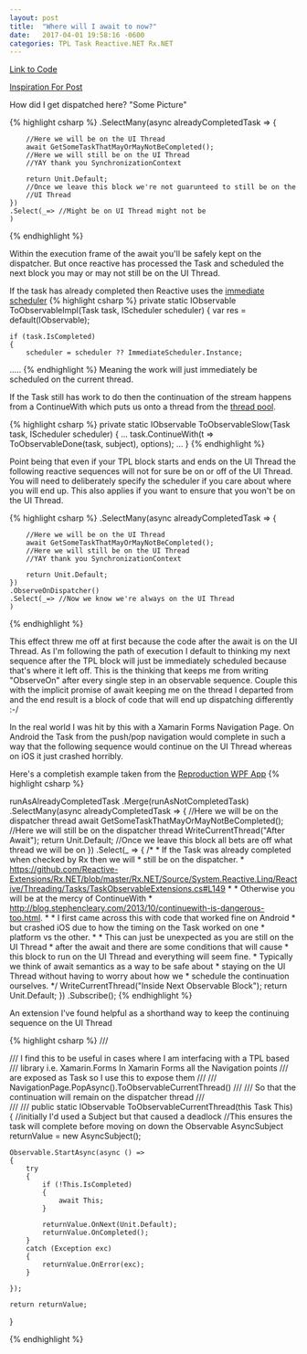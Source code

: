 ```yaml
---
layout: post
title:  "Where will I await to now?"
date:   2017-04-01 19:58:16 -0600
categories: TPL Task Reactive.NET Rx.NET
---
```


[Link to Code][PureWeen-Repo] 

[Inspiration For Post][ReactiveUI-Issue]

How did I get dispatched here?
"Some Picture"

 
{% highlight csharp  %}
    .SelectMany(async alreadyCompletedTask =>
    {

        //Here we will be on the UI Thread
        await GetSomeTaskThatMayOrMayNotBeCompleted();
        //Here we will still be on the UI Thread
        //YAY thank you SynchronizationContext
        
        return Unit.Default;
        //Once we leave this block we're not guarunteed to still be on the
        //UI Thread
    })
    .Select(_=> //Might be on UI Thread might not be
    )
{% endhighlight %} 

Within the execution frame of the await you'll be safely kept on the dispatcher. But once reactive has processed the Task and scheduled the next block you may or may not still be on the UI Thread.

If the task has already completed then Reactive uses the [immediate scheduler][Rx.NET-Immediate]
{% highlight csharp  %}
private static IObservable<TResult> ToObservableImpl<TResult>(Task<TResult> task, IScheduler scheduler)
{
    var res = default(IObservable<TResult>);

    if (task.IsCompleted)
    {
        scheduler = scheduler ?? ImmediateScheduler.Instance;
.....
{% endhighlight %} 
Meaning the work will just immediately be scheduled on the current thread.

If the Task still has work to do then the continuation of the stream happens from a ContinueWith which puts us onto a thread from the [thread pool][Rx.NET-ThreadPool].

{% highlight csharp  %}
private static IObservable<TResult> ToObservableSlow<TResult>(Task<TResult> task, IScheduler scheduler)
        {
...
            task.ContinueWith(t => ToObservableDone(task, subject), options);
...
        }
{% endhighlight %} 

Point being that even if your TPL block starts and ends on the UI Thread the following reactive sequences will not for sure be on or off of the UI Thread. You will need to deliberately specify the scheduler if you care about where you will end up. This also applies if you want to ensure that you won't be on the UI Thread.

{% highlight csharp  %}
    .SelectMany(async alreadyCompletedTask =>
    {

        //Here we will be on the UI Thread
        await GetSomeTaskThatMayOrMayNotBeCompleted();
        //Here we will still be on the UI Thread
        //YAY thank you SynchronizationContext
        
        return Unit.Default; 
    })
    .ObserveOnDispatcher()
    .Select(_=> //Now we know we're always on the UI Thread
    )
{% endhighlight %} 

This effect threw me off at first because the code after the await is on the UI Thread. As I'm following the path of execution I default to thinking my next sequence after the TPL block will just be immediately scheduled because that's where it left off. This is the thinking that keeps me from writing "ObserveOn" after every single step in an observable sequence. Couple this with the implicit promise of await keeping me on the thread I departed from and the end result is a block of code that will end up dispatching differently  :-/


In the real world I was hit by this with a Xamarin Forms Navigation Page. On Android the Task from the push/pop navigation would complete in such a way that the following sequence would continue on the UI Thread whereas on iOS it just crashed horribly. 

Here's a completish example taken from the [Reproduction WPF App][PureWeen-Repo]
{% highlight csharp  %}

runAsAlreadyCompletedTask
    .Merge(runAsNotCompletedTask)
    .SelectMany(async alreadyCompletedTask =>
    {
        //Here we will be on the dispatcher thread
        await GetSomeTaskThatMayOrMayNotBeCompleted();
        //Here we will still be on the dispatcher thread
        WriteCurrentThread("After Await");
        return Unit.Default;
        //Once we leave this block all bets are off what thread we will be on
    })
    .Select(_ =>
    {
        /*
        * If the Task was already completed when checked by Rx then we will
        * still be on the dispatcher.
        * https://github.com/Reactive-Extensions/Rx.NET/blob/master/Rx.NET/Source/System.Reactive.Linq/Reactive/Threading/Tasks/TaskObservableExtensions.cs#L149
        * 
        * Otherwise you will be at the mercy of ContinueWith 
        * http://blog.stephencleary.com/2013/10/continuewith-is-dangerous-too.html. 
        * 
        * I first came across this with code that worked fine on Android 
        * but crashed iOS due to how the timing on the Task worked on one 
        * platform vs the other. 
        * 
        * This can just be unexpected as you are still on the UI Thread 
        * after the await and there are some conditions that will cause 
        * this block to run on the UI Thread and everything will seem fine. 
        * Typically we think of await semantics as a way to be safe about 
        * staying on the UI Thread without having to worry about how we 
        * schedule the continuation ourselves. 
        */
        WriteCurrentThread("Inside Next Observable Block");
        return Unit.Default;
    })
    .Subscribe();
{% endhighlight %} 

 
An extension I've found helpful as a shorthand way to keep the continuing sequence on the UI Thread

{% highlight csharp  %}
/// <summary>
/// I find this to be useful in cases where I am interfacing with a TPL based
/// library i.e. Xamarin.Forms In Xamarin Forms all the Navigation points 
/// are exposed as Task so I use this to expose them 
/// 
/// NavigationPage.PopAsync().ToObservableCurrentThread() 
/// 
/// So that the continuation will remain on the dispatcher thread
/// </summary>
/// <param name="This"></param>
/// <returns></returns>
public static IObservable<Unit> ToObservableCurrentThread(this Task This)
{
    //initially I'd used a Subject but that caused a deadlock
    //This ensures the task will complete before moving on down the Observable
    AsyncSubject<Unit> returnValue = new AsyncSubject<Unit>();

    Observable.StartAsync(async () =>
    {
        try
        {
            if (!This.IsCompleted)
            {
                await This;
            }

            returnValue.OnNext(Unit.Default);
            returnValue.OnCompleted();
        }
        catch (Exception exc)
        {
            returnValue.OnError(exc);
        }

    });

    return returnValue;
} 

{% endhighlight %} 



[PureWeen-Repo]: https://jekyllrb.com/docs/home
[ReactiveUI-Issue]:   https://github.com/reactiveui/ReactiveUI/pull/1281
[StephenCleary-ContinueWith]:   http://blog.stephencleary.com/2013/10/continuewith-is-dangerous-too.html
[Rx.NET-SourceLink]:   https://github.com/Reactive-Extensions/Rx.NET/blob/master/Rx.NET/Source/System.Reactive.Linq/Reactive/Threading/Tasks/TaskObservableExtensions.cs#L149
[Rx.NET-Immediate]:https://github.com/Reactive-Extensions/Rx.NET/blob/master/Rx.NET/Source/System.Reactive.Linq/Reactive/Threading/Tasks/TaskObservableExtensions.cs#L155
[Rx.NET-ThreadPool]:https://github.com/Reactive-Extensions/Rx.NET/blob/master/Rx.NET/Source/System.Reactive.Linq/Reactive/Threading/Tasks/TaskObservableExtensions.cs#L187

